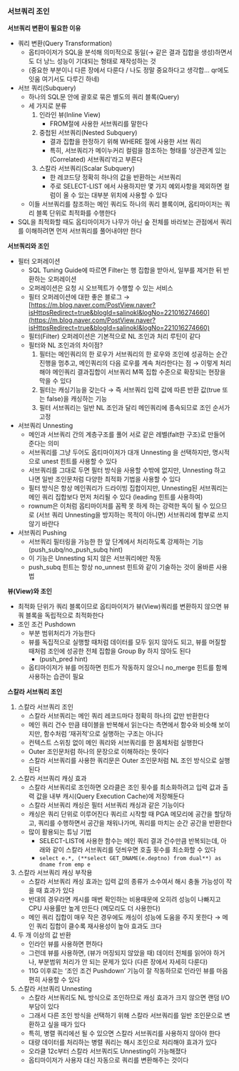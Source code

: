 ### 서브쿼리 조인

**서브쿼리 변환이 필요한 이유**

- 쿼리 변환(Query Transformation)
    - 옵티마이저가 SQL을 분석해 의미적으로 동일(→ 같은 결과 집합을 생성)하면서도 더 낭느 성능이 기대되는 형태로 재작성하는 것
    - (중요한 부분이니 다른 장에서 다룬다 / 나도 정말 중요하다고 생각합… qr에도 잇움 여기서도 다루긴 하네)
- 서브 쿼리(Subquery)
    - 하나의 SQL문 안에 괄호로 묶은 별도의 쿼리 블록(Query)
    - 세 가지로 분류
        1. 인라인 뷰(Inline View)
            - FROM절에 사용한 서브쿼리를 말한다
        2. 중첩된 서브쿼리(Nested Subquery)
            - 결과 집합을 한정하기 위해 WHERE 절에 사용한 서브 쿼리
            - 특히, 서브쿼리가 메이누커리 컬럼을 참조하는 형태를 ‘상관관계 있는(Correlated) 서브쿼리’라고 부른다
        3. 스칼라 서브쿼리(Scalar Subquery)
            - 한 레코드당 정확히 하나의 값을 반환하는 서브쿼리
            - 주로 SELECT-LIST 에서 사용하지만 몇 가지 예외사항을 제외하면 컬럼이 올 수 있는 대부분 위치에 사용할 수 있다
    - 이들 서브쿼리를 참조하는 메인 쿼리도 하나의 쿼리 블록이며, 옵티마이저는 쿼리 블록 단위로 최적화를 수행한다
- SQL을 최적화할 때도 옵티마이저가 나무가 아닌 숲 전체를 바라보는 관점에서 쿼리를 이해하려면 먼저 서브쿼리를 풀어내야만 한다

**서브쿼리와 조인**

- 필터 오퍼레이션
    - SQL Tuning Guide에 따르면 Filter는 행 집합을 받아서, 일부를 제거한 뒤 반환하는 오퍼레이션
    - 오퍼레이션은 요청 시 오브젝트가 수행할 수 있는 서비스
    - 필터 오퍼레이션에 대한 좋은 블로그 → [https://m.blog.naver.com/PostView.naver?isHttpsRedirect=true&blogId=salinokl&logNo=221016274660](https://m.blog.naver.com/PostView.naver?isHttpsRedirect=true&blogId=salinokl&logNo=221016274660)
    - 필터(Filter) 오퍼레이션은 기본적으로 NL 조인과 처리 루틴이 같다
    - 필터와 NL 조인과의 차이점?
        1. 필터는 메인쿼리의 한 로우가 서브쿼리의 한 로우와 조인에 성공하는 순간 진행을 멈추고, 메인쿼리의 다음 로우를 계속 처라한다는 점
           → 이렇게 처리해야 메인쿼리 결과집합이 서브쿼리 M쪽 집합 수준으로 확장되는 현장을 막을 수 있다
        2. 필터는 캐싱기능을 갖는다
           → 즉 서브쿼리 입력 값에 따른 반환 값(true 또는 false)을 캐싱하는 기능
        3. 필터 서브쿼리는 일반 NL 조인과 달리 메인쿼리에 종속되므로 조인 순서가 고정
- 서브쿼리 Unnesting
    - 메인과 서브쿼리 간의 계층구조를 풀어 서로 같은 레벨(falt한 구조)로 만들어 준다는 의미
    - 서브쿼리를 그냥 두어도 옵티마이저가 대개 Unnesting 을 선택하지만, 명시적으로 unest 힌트를 사용할 수 있다
    - 서브쿼리를 그대로 두면 필터 방식을 사용할 수밖에 없지만, Unnesting 하고 나면 일반 조인문처럼 다양한 최적화 기법을 사용할 수 있다
    - 필터 방식은 항상 메인쿼리가 드라이빙 집합이지만, Unnesting된 서브쿼리는 메인 쿼리 집합보다 먼저 처리될 수 있다 (leading 힌트를 사용하여)
    - rownum은 이처럼 옵티마이저를 꼼짝 못 하게 하는 강력한 독이 될 수 있으므로 (서브 쿼리 Unnesting을 방지하는 목적이 아니면) 서브쿼리에 함부로 쓰지 않기 바란다
- 서브쿼리 Pushing
    - 서브쿼리 필터링을 가능한 한 앞 단계에서 처리하도록 강제하는 기능 (push_subq/no_push_subq hint)
    - 이 기능은 Unnesting 되지 않은 서브쿼리에만 작동
    - push_subq 힌트는 항상 no_unnest 힌트와 같이 기술하는 것이 올바른 사용법

**뷰(View)와 조인**

- 최적화 단위가 쿼리 블록이므로 옵티마이저가 뷰(View)쿼리를 변환하지 않으면 뷰 쿼 블록을 독립적으로 최적화한다
- 조인 조건 Pushdown
    - 부분 범위처리가 가능한다
    - 뷰를 독집적으로 실행할 때처럼 데이터를 모두 읽지 않아도 되고, 뷰를 머질할 때처럼 조인에 성공한 전체 집합을 Group By 하지 않아도 된다
        - (push_pred hint)
    - 옵티마이저가 뷰를 머징하면 힌트가 작동하지 않으니 no_merge 힌트를 함께 사용하는 습관이 필요

**스칼라 서브쿼리 조인**

1. 스칼라 서브쿼리 조인
    - 스칼라 서브쿼리는 메인 쿼리 레코드마다 정확히 하나의 값만 반환한다
    - 메인 쿼리 건수 만큼 테이블을 반복해서 읽는다는 측면에서 함수와 비슷해 보이지만, 함수처럼 ‘재귀적’으로 실행하는 구조는 아니다
    - 컨텍스트 스위칭 없이 메인 쿼리와 서브쿼리를 한 몸체처럼 실행한다
    - Outer 조인문처럼 하나의 문장으로 이해하라는 뜻이다
    - 스칼라 서브쿼리를 사용한 쿼리문은 Outer 조인문처럼 NL 조인 방식으로 실행된다
2. 스칼라 서브쿼리 캐싱 효과
    - 스칼라 서브쿼리로 조인하면 오라클은 조인 횟수를 최소화하려고 입력 값과 출력 값을 내부 캐시(Query Execution Cache)에 저장해둔다
    - 스칼라 서브쿼리 캐싱은 필터 서브쿼리 캐싱과 같은 기능이다
    - 캐싱은 쿼리 단위로 이루어진다
      쿼리르 시작할 때 PGA 메모리에 공간을 할당하고, 쿼리를 수행하면서 공간을 채워나가며, 쿼리를 마치는 순간 공간을 반환한다
    - 많이 활용되는 튜닝 기법
        - SELECT-LIST에 사용한 함수는 메인 쿼리 결과 건수만큼 반복되는데, 아래와 같이 스칼라 서브쿼리를 덧씌우면 호출 횟수를 최소화할 수 있다
        - `select e.*, (**select GET_DNAME(e.deptno) from dual**) as dname from emp e`
3. 스칼라 서브쿼리 캐싱 부작용
    - 스칼라 서브쿼리 캐싱 효과는 입력 값의 종류가 소수여서 해시 충돌 가능성이 작을 때 효과가 있다
    - 반대의 경우라면 캐시를 매번 확인하는 비용때문에 오히려 성능이 나빠지고 CPU 사용률만 높게 만든다 (메모리도 더 사용한다)
    - 메인 쿼리 집합이 매우 작은 경우에도 캐싱이 성능에 도움을 주지 못한다
      → 메인 쿼리 집합이 클수록 재사용성이 높아 효과도 크다
4. 두 개 이상의 값 반환
    - 인라인 뷰를 사용하면 편하다
    - 그런데 뷰를 사용하면, (뷰가 머징되지 않았을 때) 데이터 전체를 읽어야 하거나, 부분범위 처리가 안 되는 문제가 있다 (다른 장에서 자세히 다룬다)
    - 11G 이후로는 ‘조인 조건 Pushdown’ 기능이 잘 작동하므로 인라인 뷰를 마음 편히 사용할 수 있다
5. 스칼라 서브쿼리 Unnesting
    - 스칼라 서브쿼리도 NL 방식으로 조인하므로 캐싱 효과가 크지 않으면 랜덤 I/O 부담이 있다
    - 그래서 다른 조인 방식을 선택하기 위해 스칼라 서브쿼리를 일반 조인문으로 변환하고 싶을 때가 있다
    - 특히, 병렬 쿼리에선 될 수 있으면 스칼라 서브쿼리를 사용하지 않아야 한다
    - 대량 데이터를 처리하는 병렬 쿼리는 해시 조인으로 처리해야 효과가 있다
    - 오라클 12c부터 스칼라 서브쿼리도 Unnesting이 가능해졌다
    - 옵티마이저가 사용자 대신 자동으로 쿼리를 변환해주는 것이다
